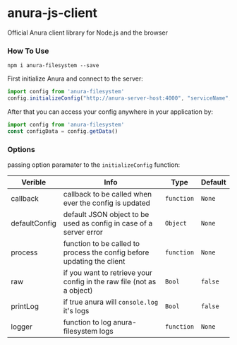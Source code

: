 
# anura-js-client
Official Anura client library for Node.js and the browser


### How To Use
``npm i anura-filesystem --save``

First initialize Anura and connect to the server:
```javascript
import config from 'anura-filesystem'
config.initializeConfig("http://anura-server-host:4000", "serviceName", "environmentName", options)
```
After that you can access your config anywhere in your application by: 
```javascript
import config from 'anura-filesystem'
const configData = config.getData()
```

###  Options

passing option paramater to the ``initializeConfig`` function:

| Verible | Info | Type| Default |
| ------ | ------ | ------ | ------ |
| callback | callback to be called when ever the config is updated | ``function`` | ``None``|
| defaultConfig| default JSON object to be used as config in case of a server error  | ``Object``| ``None``|
| process| function to be called to process the config before updating the client  | ``function`` | ``None``|
| raw | if you want to retrieve your config in the raw file (not as a object)| ``Bool`` |  ``false``
| printLog| if true anura will ``console.log`` it's logs | ``Bool`` |``false`` |
| logger| function to log anura-filesystem logs| ``function``  |``None`` |
